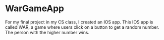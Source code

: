 # WarGameApp
For my final project in my CS class, I created an IOS app. This IOS app is called WAR, a game where users click on a button to get a random number. The person with the higher number wins.

